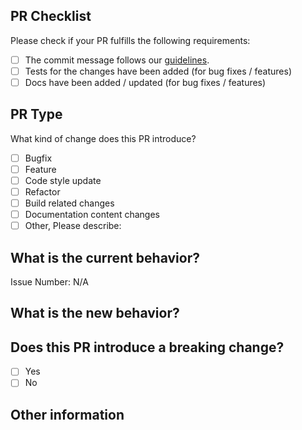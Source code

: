 ## PR Checklist

Please check if your PR fulfills the following requirements:

- [ ] The commit message follows our [guidelines](https://github.com/fengyuanchen/cropperjs/blob/master/.github/CONTRIBUTING.md#commit-message-guidelines).
- [ ] Tests for the changes have been added (for bug fixes / features)
- [ ] Docs have been added / updated (for bug fixes / features)

## PR Type

What kind of change does this PR introduce?

<!-- Please check the one that applies to this PR using "x". -->

- [ ] Bugfix
- [ ] Feature
- [ ] Code style update
- [ ] Refactor
- [ ] Build related changes
- [ ] Documentation content changes
- [ ] Other, Please describe:

## What is the current behavior?

<!-- Please describe the current behavior that you are modifying, or link to a relevant issue. -->

Issue Number: N/A

## What is the new behavior?

<!-- Describe what the new behavior would be. -->

## Does this PR introduce a breaking change?

- [ ] Yes
- [ ] No

<!-- If this PR contains a breaking change, please describe the impact and migration path for existing applications below. -->

## Other information
